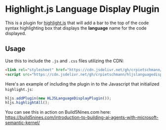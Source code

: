 # Highlight.js Language Display Plugin

This is a plugin for [highlight.js](https://github.com/highlightjs/highlight.js) that will add a bar to the top of the code syntax highlighting box that displays the **language** name for the code displayed.

## Usage

Use this to include the `.js` and `.css` files utilizing the CDN:

```html
<link rel="stylesheet" href="https://cdn.jsdelivr.net/gh/crpietschmann/hljslanguagedisplayplugin@v1.0/dist/css/hljslanguagedisplayplugin.css">
<script src="https://cdn.jsdelivr.net/gh/crpietschmann/hljslanguagedisplayplugin@1.0/dist/js/hljslanguagedisplayplugin.js"></script>
```

Here's an example of including the plugin in to the Javascript that initialized `highlight.js`:

```javascript
hljs.addPlugin(new HLJSLanguageDisplayPlugin());
hljs.highlightAll();
```

You can see this in action on Build5Nines.com here: <https://build5nines.com/introduction-to-building-ai-agents-with-microsoft-semantic-kernel/>

